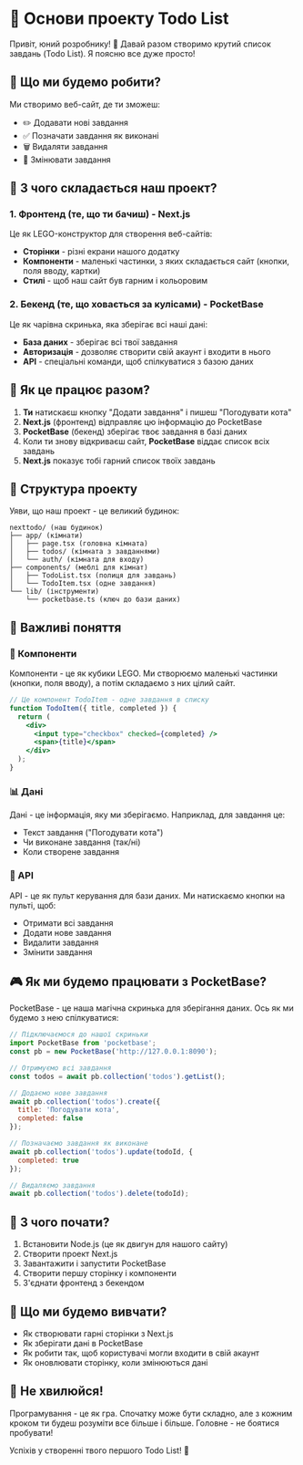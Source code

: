 # 🚀 Основи проекту Todo List

Привіт, юний розробнику! 👋 Давай разом створимо крутий список завдань (Todo List). Я поясню все дуже просто!

## 📱 Що ми будемо робити?

Ми створимо веб-сайт, де ти зможеш:
- ✏️ Додавати нові завдання
- ✅ Позначати завдання як виконані
- 🗑️ Видаляти завдання
- 📝 Змінювати завдання

## 🧩 З чого складається наш проект?

### 1. Фронтенд (те, що ти бачиш) - Next.js

Це як LEGO-конструктор для створення веб-сайтів:
- **Сторінки** - різні екрани нашого додатку
- **Компоненти** - маленькі частинки, з яких складається сайт (кнопки, поля вводу, картки)
- **Стилі** - щоб наш сайт був гарним і кольоровим

### 2. Бекенд (те, що ховається за кулісами) - PocketBase

Це як чарівна скринька, яка зберігає всі наші дані:
- **База даних** - зберігає всі твої завдання
- **Авторизація** - дозволяє створити свій акаунт і входити в нього
- **API** - спеціальні команди, щоб спілкуватися з базою даних

## 🔄 Як це працює разом?

1. **Ти** натискаєш кнопку "Додати завдання" і пишеш "Погодувати кота"
2. **Next.js** (фронтенд) відправляє цю інформацію до PocketBase
3. **PocketBase** (бекенд) зберігає твоє завдання в базі даних
4. Коли ти знову відкриваєш сайт, **PocketBase** віддає список всіх завдань
5. **Next.js** показує тобі гарний список твоїх завдань

## 📂 Структура проекту

Уяви, що наш проект - це великий будинок:

```
nexttodo/ (наш будинок)
├── app/ (кімнати)
│   ├── page.tsx (головна кімната)
│   ├── todos/ (кімната з завданнями)
│   └── auth/ (кімната для входу)
├── components/ (меблі для кімнат)
│   ├── TodoList.tsx (полиця для завдань)
│   └── TodoItem.tsx (одне завдання)
└── lib/ (інструменти)
    └── pocketbase.ts (ключ до бази даних)
```

## 🔑 Важливі поняття

### 🧩 Компоненти

Компоненти - це як кубики LEGO. Ми створюємо маленькі частинки (кнопки, поля вводу), а потім складаємо з них цілий сайт.

```jsx
// Це компонент TodoItem - одне завдання в списку
function TodoItem({ title, completed }) {
  return (
    <div>
      <input type="checkbox" checked={completed} />
      <span>{title}</span>
    </div>
  );
}
```

### 📊 Дані

Дані - це інформація, яку ми зберігаємо. Наприклад, для завдання це:
- Текст завдання ("Погодувати кота")
- Чи виконане завдання (так/ні)
- Коли створене завдання

### 🔌 API

API - це як пульт керування для бази даних. Ми натискаємо кнопки на пульті, щоб:
- Отримати всі завдання
- Додати нове завдання
- Видалити завдання
- Змінити завдання

## 🎮 Як ми будемо працювати з PocketBase?

PocketBase - це наша магічна скринька для зберігання даних. Ось як ми будемо з нею спілкуватися:

```javascript
// Підключаємося до нашої скриньки
import PocketBase from 'pocketbase';
const pb = new PocketBase('http://127.0.0.1:8090');

// Отримуємо всі завдання
const todos = await pb.collection('todos').getList();

// Додаємо нове завдання
await pb.collection('todos').create({
  title: 'Погодувати кота',
  completed: false
});

// Позначаємо завдання як виконане
await pb.collection('todos').update(todoId, {
  completed: true
});

// Видаляємо завдання
await pb.collection('todos').delete(todoId);
```

## 🏁 З чого почати?

1. Встановити Node.js (це як двигун для нашого сайту)
2. Створити проект Next.js
3. Завантажити і запустити PocketBase
4. Створити першу сторінку і компоненти
5. З'єднати фронтенд з бекендом

## 🎨 Що ми будемо вивчати?

- Як створювати гарні сторінки з Next.js
- Як зберігати дані в PocketBase
- Як робити так, щоб користувачі могли входити в свій акаунт
- Як оновлювати сторінку, коли змінюються дані

## 🌟 Не хвилюйся!

Програмування - це як гра. Спочатку може бути складно, але з кожним кроком ти будеш розуміти все більше і більше. Головне - не боятися пробувати!

Успіхів у створенні твого першого Todo List! 🚀 